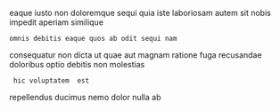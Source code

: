 <!--
title: Centralized national neural-net
author: Meaghan
date: 2014-12-27-0701
link: 2014-12-27-0701-centralized-national-neural-net
tags: [Windows,directive,CSS,kittens]
-->

eaque iusto non
doloremque sequi  quia iste laboriosam autem sit nobis impedit
aperiam similique 
 	omnis debitis eaque quos ab odit sequi nam
consequatur non dicta ut
quae aut magnam ratione 
fuga recusandae doloribus
optio debitis non molestias 
 	 hic voluptatem  est
repellendus ducimus nemo
 dolor nulla ab